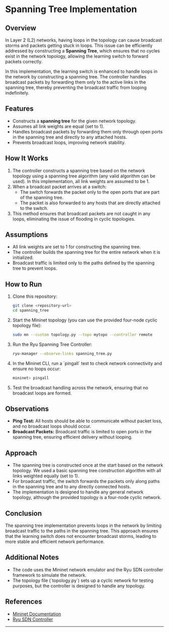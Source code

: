 # Spanning Tree Implementation

## Overview

In Layer 2 (L2) networks, having loops in the topology can cause broadcast storms and packets getting stuck in loops. This issue can be efficiently addressed by constructing a **Spanning Tree**, which ensures that no cycles exist in the network topology, allowing the learning switch to forward packets correctly.

In this implementation, the learning switch is enhanced to handle loops in the network by constructing a spanning tree. The controller handles broadcast packets by forwarding them only to the active links in the spanning tree, thereby preventing the broadcast traffic from looping indefinitely.

## Features

- Constructs a **spanning tree** for the given network topology.
- Assumes all link weights are equal (set to 1).
- Handles broadcast packets by forwarding them only through open ports in the spanning tree and directly to any attached hosts.
- Prevents broadcast loops, improving network stability.

## How It Works

1. The controller constructs a spanning tree based on the network topology using a spanning tree algorithm (any valid algorithm can be used). In this implementation, all link weights are assumed to be 1.
2. When a broadcast packet arrives at a switch:
   - The switch forwards the packet only to the open ports that are part of the spanning tree.
   - The packet is also forwarded to any hosts that are directly attached to the switch.
3. This method ensures that broadcast packets are not caught in any loops, eliminating the issue of flooding in cyclic topologies.

## Assumptions

- All link weights are set to 1 for constructing the spanning tree.
- The controller builds the spanning tree for the entire network when it is initialized.
- Broadcast traffic is limited only to the paths defined by the spanning tree to prevent loops.

## How to Run

1. Clone this repository:

    ```bash
    git clone <repository-url>
    cd spanning_tree
    ```

2. Start the Mininet topology (you can use the provided four-node cyclic topology file):

    ```bash
    sudo mn --custom topology.py --topo mytopo --controller remote
    ```

3. Run the Ryu Spanning Tree Controller:

    ```bash
    ryu-manager --observe-links spanning_tree.py
    ```

4. In the Mininet CLI, run a \`pingall\` test to check network connectivity and ensure no loops occur:

    ```bash
    mininet> pingall
    ```

5. Test the broadcast handling across the network, ensuring that no broadcast loops are formed.

## Observations

- **Ping Test:** All hosts should be able to communicate without packet loss, and no broadcast loops should occur.
- **Broadcast Packets:** Broadcast traffic is limited to open ports in the spanning tree, ensuring efficient delivery without looping.

## Approach

- The spanning tree is constructed once at the start based on the network topology. We used a basic spanning tree construction algorithm with all links weighted equally (set to 1).
- For broadcast traffic, the switch forwards the packets only along paths in the spanning tree and to any directly connected hosts.
- The implementation is designed to handle any general network topology, although the provided topology is a four-node cyclic network.

## Conclusion

The spanning tree implementation prevents loops in the network by limiting broadcast traffic to the paths in the spanning tree. This approach ensures that the learning switch does not encounter broadcast storms, leading to more stable and efficient network performance.

## Additional Notes

- The code uses the Mininet network emulator and the Ryu SDN controller framework to simulate the network.
- The topology file (\`topology.py\`) sets up a cyclic network for testing purposes, but the controller is designed to handle any topology.

## References

- [Mininet Documentation](http://mininet.org)
- [Ryu SDN Controller](https://osrg.github.io/ryu/)

---
